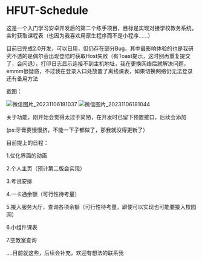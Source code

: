 # HFUT-Schedule
这是一个入门学习安卓开发后的第二个练手项目，目标是实现对接学校教务系统，实时获取课程表（也因为我喜欢用原生程序而不是小程序……）

目前已完成2.0开发，可以日用，但仍存在部分Bug，其中最影响体验的也是我研究不透的是偶尔会出现登陆时获取Host失败（有Toast提示，这时别再重复提交了，会闪退），打印日志显示连接不到主机地址，我在更换网络后就解决问题，emmm很疑惑，不过我在登录入口处放置了离线课表，如果切换网络仍无法登录还有备用方法

截图：

![微信图片_20231106181037](https://github.com/Chiu-xaH/HFUT-Schedule/assets/116127902/b19f3fd1-a16e-45ea-ba08-7cd3cb2a6b93)
![微信图片_20231106181044](https://github.com/Chiu-xaH/HFUT-Schedule/assets/116127902/ef102211-0d4f-4257-9f01-d228712ad14f)

关于功能，刚开始会觉得太过于简陋，在开发时已留下预置接口，后续会添加

(ps:牙膏要慢慢挤，不能一下子都做了，那我就没得更新了）

目前提上的日程：

1.优化界面的动画

2.个人主页（预计第二版会实现）

3.考试安排

4.一卡通余额（可行性待考量）

5.接入服务大厅，查询各项余额（可行性待考量，即使可以实现也可能要接入校园网）

6.小组件课表

7.空教室查询


....目前就这些，后续会补充，欢迎有想法的联系我



